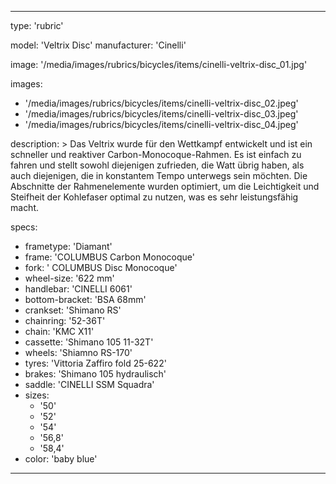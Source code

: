 ---

type: 'rubric'


model: 'Veltrix Disc'
manufacturer: 'Cinelli'

image: '/media/images/rubrics/bicycles/items/cinelli-veltrix-disc_01.jpg'

images:
  - '/media/images/rubrics/bicycles/items/cinelli-veltrix-disc_02.jpeg'
  - '/media/images/rubrics/bicycles/items/cinelli-veltrix-disc_03.jpeg'
  - '/media/images/rubrics/bicycles/items/cinelli-veltrix-disc_04.jpeg'

description: >
    Das Veltrix wurde für den Wettkampf entwickelt und ist ein schneller und reaktiver Carbon-Monocoque-Rahmen. Es ist einfach zu fahren und stellt sowohl diejenigen zufrieden, die Watt übrig haben, als auch diejenigen, die in konstantem Tempo unterwegs sein möchten. Die Abschnitte der Rahmenelemente wurden optimiert, um die Leichtigkeit und Steifheit der Kohlefaser optimal zu nutzen, was es sehr leistungsfähig macht.

specs:
  - frametype: 'Diamant'
  - frame: 'COLUMBUS Carbon Monocoque'
  - fork: ' COLUMBUS Disc Monocoque'
  - wheel-size: '622 mm'
  - handlebar: 'CINELLI 6061'
  - bottom-bracket: 'BSA 68mm'
  - crankset: 'Shimano RS'
  - chainring: '52-36T'
  - chain: 'KMC X11'
  - cassette: 'Shimano 105 11-32T'
  - wheels: 'Shiamno RS-170'
  - tyres: 'Vittoria Zaffiro fold 25-622'
  - brakes: 'Shimano 105 hydraulisch'
  - saddle: 'CINELLI SSM Squadra'
  - sizes:
    - '50'
    - '52'
    - '54'
    - '56,8'
    - '58,4'
  - color: 'baby blue'

---